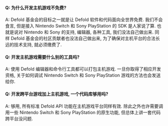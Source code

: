 #### Q: 为什么开发主机游戏不免费?

A: Defold 基金会的目标之一就是让 Defold 软件和代码面向全世界免费. 我们不会食言, 但是接入 Nintendo Switch 和 Sony PlayStation 的 SDK 是人家说了算. 也就是说对 Nintendo 和 Sony 的支持, 编辑器, 各种工具, 我们没法自己做出来. 同样 Defold 基金会的社区贡献者也没法自己做出来, 为了确保对主机平台的合法长远的技术支持, 就必须缴费了.


#### Q: 开发主机游戏需要什么别的工具吗?

A: 使用 Defold 编辑器和命令行工具都可以打包主机游戏. 一旦你取得了相应开发资格, 关于如何调试 Nintendo Switch 和 Sony PlayStation 游戏的方法也会发送给你.


#### Q: 开发跨平台游戏加上主机游戏, 一个代码库够用吗?

A: 够用, 所有标准 Defold API 功能在主机游戏平台同样有效. 除此之外也许需要调用一些 Nintendo Switch 和 Sony PlayStation 的原生功能, 但总体上讲一套代码跨平台没问题.
